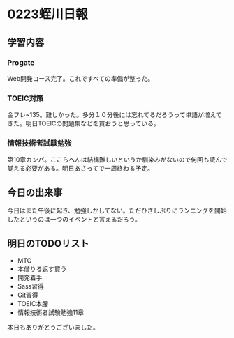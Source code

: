 # 0223蛭川日報

## 学習内容

### Progate

Web開発コース完了。これですべての準備が整った。

### TOEIC対策

金フレ~135。難しかった。多分１０分後には忘れてるだろうって単語が増えてきた。明日TOEICの問題集などを買おうと思っている。

### 情報技術者試験勉強

第10章カンパ。ここらへんは結構難しいというか馴染みがないので何回も読んで覚える必要がある。明日あさってで一周終わる予定。

## 今日の出来事

今日はまた午後に起き、勉強しかしてない。ただひさしぶりにランニングを開始したというのは一つのイベントと言えるだろう。

## 明日のTODOリスト

- MTG
- 本借りる返す買う
- 開発着手
- Sass習得
- Git習得
- TOEIC本腰
- 情報技術者試験勉強11章

本日もありがとうございました。
